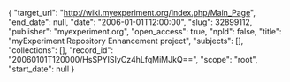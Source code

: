 {
  "target_url": "http://wiki.myexperiment.org/index.php/Main_Page", 
  "end_date": null, 
  "date": "2006-01-01T12:00:00", 
  "slug": 32899112, 
  "publisher": "myexperiment.org", 
  "open_access": true, 
  "npld": false, 
  "title": "myExperiment Repository Enhancement project", 
  "subjects": [], 
  "collections": [], 
  "record_id": "20060101T120000/HsSPYISIyCz4hLfqMiMJkQ==", 
  "scope": "root", 
  "start_date": null
}

